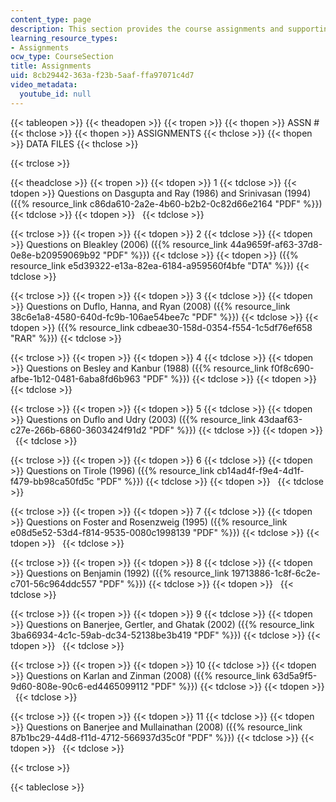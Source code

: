 ```yaml
---
content_type: page
description: This section provides the course assignments and supporting data files.
learning_resource_types:
- Assignments
ocw_type: CourseSection
title: Assignments
uid: 8cb29442-363a-f23b-5aaf-ffa97071c4d7
video_metadata:
  youtube_id: null
---
```


{{< tableopen >}}
{{< theadopen >}}
{{< tropen >}}
{{< thopen >}}
ASSN #
{{< thclose >}}
{{< thopen >}}
ASSIGNMENTS
{{< thclose >}}
{{< thopen >}}
DATA FILES
{{< thclose >}}

{{< trclose >}}

{{< theadclose >}}
{{< tropen >}}
{{< tdopen >}}
1
{{< tdclose >}}
{{< tdopen >}}
Questions on Dasgupta and Ray (1986) and Srinivasan (1994) ({{% resource_link c86da610-2a2e-4b60-b2b2-0c82d66e2164 "PDF" %}})
{{< tdclose >}}
{{< tdopen >}}
 
{{< tdclose >}}

{{< trclose >}}
{{< tropen >}}
{{< tdopen >}}
2
{{< tdclose >}}
{{< tdopen >}}
Questions on Bleakley (2006) ({{% resource_link 44a9659f-af63-37d8-0e8e-b20959069b92 "PDF" %}})
{{< tdclose >}}
{{< tdopen >}}
({{% resource_link e5d39322-e13a-82ea-6184-a959560f4bfe "DTA" %}})
{{< tdclose >}}

{{< trclose >}}
{{< tropen >}}
{{< tdopen >}}
3
{{< tdclose >}}
{{< tdopen >}}
Questions on Duflo, Hanna, and Ryan (2008) ({{% resource_link 38c6e1a8-4580-640d-fc9b-106ae54bee7c "PDF" %}})
{{< tdclose >}}
{{< tdopen >}}
({{% resource_link cdbeae30-158d-0354-f554-1c5df76ef658 "RAR" %}})
{{< tdclose >}}

{{< trclose >}}
{{< tropen >}}
{{< tdopen >}}
4
{{< tdclose >}}
{{< tdopen >}}
Questions on Besley and Kanbur (1988) ({{% resource_link f0f8c690-afbe-1b12-0481-6aba8fd6b963 "PDF" %}})
{{< tdclose >}}
{{< tdopen >}}
 
{{< tdclose >}}

{{< trclose >}}
{{< tropen >}}
{{< tdopen >}}
5
{{< tdclose >}}
{{< tdopen >}}
Questions on Duflo and Udry (2003) ({{% resource_link 43daaf63-c27e-266b-6860-3603424f91d2 "PDF" %}})
{{< tdclose >}}
{{< tdopen >}}
 
{{< tdclose >}}

{{< trclose >}}
{{< tropen >}}
{{< tdopen >}}
6
{{< tdclose >}}
{{< tdopen >}}
Questions on Tirole (1996) ({{% resource_link cb14ad4f-f9e4-4d1f-f479-bb98ca50fd5c "PDF" %}})
{{< tdclose >}}
{{< tdopen >}}
 
{{< tdclose >}}

{{< trclose >}}
{{< tropen >}}
{{< tdopen >}}
7
{{< tdclose >}}
{{< tdopen >}}
Questions on Foster and Rosenzweig (1995) ({{% resource_link e08d5e52-53d4-f814-9535-0080c1998139 "PDF" %}})
{{< tdclose >}}
{{< tdopen >}}
 
{{< tdclose >}}

{{< trclose >}}
{{< tropen >}}
{{< tdopen >}}
8
{{< tdclose >}}
{{< tdopen >}}
Questions on Benjamin (1992) ({{% resource_link 19713886-1c8f-6c2e-c701-56c964ddc557 "PDF" %}})
{{< tdclose >}}
{{< tdopen >}}
 
{{< tdclose >}}

{{< trclose >}}
{{< tropen >}}
{{< tdopen >}}
9
{{< tdclose >}}
{{< tdopen >}}
Questions on Banerjee, Gertler, and Ghatak (2002) ({{% resource_link 3ba66934-4c1c-59ab-dc34-52138be3b419 "PDF" %}})
{{< tdclose >}}
{{< tdopen >}}
 
{{< tdclose >}}

{{< trclose >}}
{{< tropen >}}
{{< tdopen >}}
10
{{< tdclose >}}
{{< tdopen >}}
Questions on Karlan and Zinman (2008) ({{% resource_link 63d5a9f5-9d60-808e-90c6-ed4465099112 "PDF" %}})
{{< tdclose >}}
{{< tdopen >}}
 
{{< tdclose >}}

{{< trclose >}}
{{< tropen >}}
{{< tdopen >}}
11
{{< tdclose >}}
{{< tdopen >}}
Questions on Banerjee and Mullainathan (2008) ({{% resource_link 87b1bc29-44d8-f11d-4712-566937d35c0f "PDF" %}})
{{< tdclose >}}
{{< tdopen >}}
 
{{< tdclose >}}

{{< trclose >}}

{{< tableclose >}}